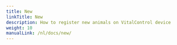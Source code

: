 ```yaml
---
title: New
linkTitle: New
description: How to register new animals on VitalControl device
weight: 10
manualLink: /nl/docs/new/
---
```

<script>
  window.location.href = "/nl/docs/new/";
</script>
